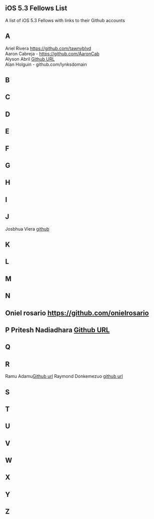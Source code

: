 ## iOS 5.3 Fellows List

A list of iOS 5.3 Fellows with links to their Github accounts

## A   

Ariel Rivera https://github.com/tawnyblvd  
Aaron Cabreja - https://github.com/AaronCab  
Alyson Abril [Github URL](https://github.com/alysonabril)  
Alan Holguin - github.com/lynksdomain  

## B 

## C

## D

## E 

## F

## G

## H 

## I 

## J
Josbhua Viera [github](https://github.com/JoshuaViera)
## K

## L

## M

## N

## Oniel rosario https://github.com/onielrosario

## P Pritesh Nadiadhara [Github URL](https://github.com/PNadiadhara)

## Q
 
## R

Ramu Adamu[Github url](https://github.com/ramuadamu/)
Raymond Donkemezuo [github url](https://github.com/Donkemezuo/) 
 
## S 

## T

## U

## V

## W

## X

## Y

## Z

